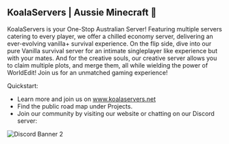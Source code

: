 ## KoalaServers | Aussie Minecraft 👋



KoalaServers is your One-Stop Australian Server! Featuring multiple servers catering to every player, we offer a chilled economy server, delivering an ever-evolving vanilla+ survival experience. On the flip side, dive into our pure Vanilla survival server for an intimate singleplayer like experience but with your mates. And for the creative souls, our creative server allows you to claim multiple plots, and merge them, all while wielding the power of WorldEdit! Join us for an unmatched gaming experience!

Quickstart:

- Learn more and join us on www.koalaservers.net
- Find the public road map under Projects.
- Join our community by visiting our website or chatting on our Discord server:

![Discord Banner 2](https://discord.com/api/guilds/972348607044943872/widget.png?style=banner2)
